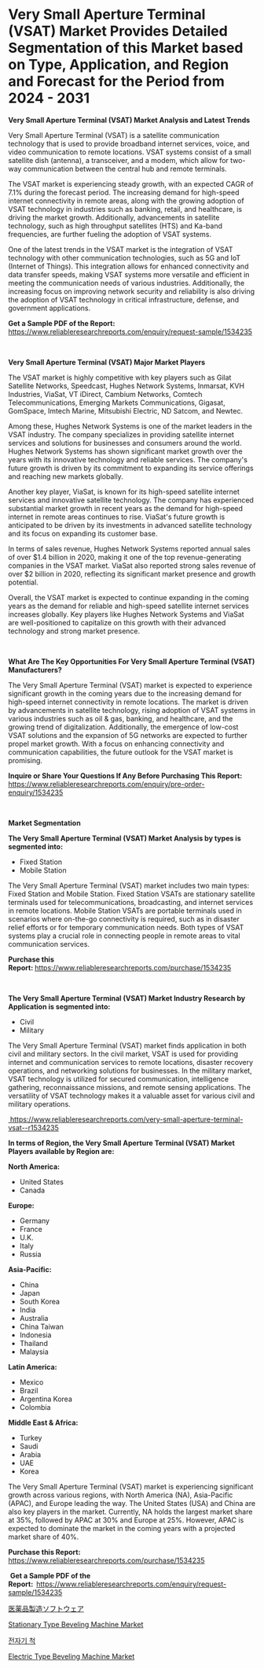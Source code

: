 <p><h1>Very Small Aperture Terminal (VSAT) Market Provides Detailed Segmentation of this Market based on Type, Application, and Region and Forecast for the Period from 2024 - 2031</h1></p><p><strong>Very Small Aperture Terminal (VSAT) Market Analysis and Latest Trends</strong></p>
<p><p>Very Small Aperture Terminal (VSAT) is a satellite communication technology that is used to provide broadband internet services, voice, and video communication to remote locations. VSAT systems consist of a small satellite dish (antenna), a transceiver, and a modem, which allow for two-way communication between the central hub and remote terminals.</p><p>The VSAT market is experiencing steady growth, with an expected CAGR of 7.1% during the forecast period. The increasing demand for high-speed internet connectivity in remote areas, along with the growing adoption of VSAT technology in industries such as banking, retail, and healthcare, is driving the market growth. Additionally, advancements in satellite technology, such as high throughput satellites (HTS) and Ka-band frequencies, are further fueling the adoption of VSAT systems.</p><p>One of the latest trends in the VSAT market is the integration of VSAT technology with other communication technologies, such as 5G and IoT (Internet of Things). This integration allows for enhanced connectivity and data transfer speeds, making VSAT systems more versatile and efficient in meeting the communication needs of various industries. Additionally, the increasing focus on improving network security and reliability is also driving the adoption of VSAT technology in critical infrastructure, defense, and government applications.</p></p>
<p><strong>Get a Sample PDF of the Report:&nbsp;</strong> <a href="https://www.reliableresearchreports.com/enquiry/request-sample/1534235">https://www.reliableresearchreports.com/enquiry/request-sample/1534235</a></p>
<p>&nbsp;</p>
<p><strong>Very Small Aperture Terminal (VSAT) Major Market Players</strong></p>
<p><p>The VSAT market is highly competitive with key players such as Gilat Satellite Networks, Speedcast, Hughes Network Systems, Inmarsat, KVH Industries, ViaSat, VT iDirect, Cambium Networks, Comtech Telecommunications, Emerging Markets Communications, Gigasat, GomSpace, Imtech Marine, Mitsubishi Electric, ND Satcom, and Newtec. </p><p>Among these, Hughes Network Systems is one of the market leaders in the VSAT industry. The company specializes in providing satellite internet services and solutions for businesses and consumers around the world. Hughes Network Systems has shown significant market growth over the years with its innovative technology and reliable services. The company's future growth is driven by its commitment to expanding its service offerings and reaching new markets globally.</p><p>Another key player, ViaSat, is known for its high-speed satellite internet services and innovative satellite technology. The company has experienced substantial market growth in recent years as the demand for high-speed internet in remote areas continues to rise. ViaSat's future growth is anticipated to be driven by its investments in advanced satellite technology and its focus on expanding its customer base.</p><p>In terms of sales revenue, Hughes Network Systems reported annual sales of over $1.4 billion in 2020, making it one of the top revenue-generating companies in the VSAT market. ViaSat also reported strong sales revenue of over $2 billion in 2020, reflecting its significant market presence and growth potential.</p><p>Overall, the VSAT market is expected to continue expanding in the coming years as the demand for reliable and high-speed satellite internet services increases globally. Key players like Hughes Network Systems and ViaSat are well-positioned to capitalize on this growth with their advanced technology and strong market presence.</p></p>
<p>&nbsp;</p>
<p><strong>What Are The Key Opportunities For Very Small Aperture Terminal (VSAT) Manufacturers?</strong></p>
<p><p>The Very Small Aperture Terminal (VSAT) market is expected to experience significant growth in the coming years due to the increasing demand for high-speed internet connectivity in remote locations. The market is driven by advancements in satellite technology, rising adoption of VSAT systems in various industries such as oil & gas, banking, and healthcare, and the growing trend of digitalization. Additionally, the emergence of low-cost VSAT solutions and the expansion of 5G networks are expected to further propel market growth. With a focus on enhancing connectivity and communication capabilities, the future outlook for the VSAT market is promising.</p></p>
<p><strong>Inquire or Share Your Questions If Any Before Purchasing This Report:</strong> <a href="https://www.reliableresearchreports.com/enquiry/pre-order-enquiry/1534235">https://www.reliableresearchreports.com/enquiry/pre-order-enquiry/1534235</a></p>
<p>&nbsp;</p>
<p><strong>Market Segmentation</strong></p>
<p><strong>The Very Small Aperture Terminal (VSAT) Market Analysis by types is segmented into:</strong></p>
<p><ul><li>Fixed Station</li><li>Mobile Station</li></ul></p>
<p><p>The Very Small Aperture Terminal (VSAT) market includes two main types: Fixed Station and Mobile Station. Fixed Station VSATs are stationary satellite terminals used for telecommunications, broadcasting, and internet services in remote locations. Mobile Station VSATs are portable terminals used in scenarios where on-the-go connectivity is required, such as in disaster relief efforts or for temporary communication needs. Both types of VSAT systems play a crucial role in connecting people in remote areas to vital communication services.</p></p>
<p><strong>Purchase this Report:&nbsp;</strong><a href="https://www.reliableresearchreports.com/purchase/1534235">https://www.reliableresearchreports.com/purchase/1534235</a></p>
<p>&nbsp;</p>
<p><strong>The Very Small Aperture Terminal (VSAT) Market Industry Research by Application is segmented into:</strong></p>
<p><ul><li>Civil</li><li>Military</li></ul></p>
<p><p>The Very Small Aperture Terminal (VSAT) market finds application in both civil and military sectors. In the civil market, VSAT is used for providing internet and communication services to remote locations, disaster recovery operations, and networking solutions for businesses. In the military market, VSAT technology is utilized for secured communication, intelligence gathering, reconnaissance missions, and remote sensing applications. The versatility of VSAT technology makes it a valuable asset for various civil and military operations.</p></p>
<p><a href="https://www.reliableresearchreports.com/very-small-aperture-terminal-vsat--r1534235">&nbsp;https://www.reliableresearchreports.com/very-small-aperture-terminal-vsat--r1534235</a></p>
<p><strong>In terms of Region, the Very Small Aperture Terminal (VSAT) Market Players available by Region are:</strong></p>
<p>
    <p> <strong> North America: </strong>
        <ul>
            <li>United States</li>
            <li>Canada</li>
        </ul>
        </p> 
    <p> <strong> Europe: </strong>
        <ul>
            <li>Germany</li>
            <li>France</li>
            <li>U.K.</li>
            <li>Italy</li>
            <li>Russia</li>
        </ul>
        </p> 
    <p> <strong> Asia-Pacific: </strong>
        <ul>
            <li>China</li>
            <li>Japan</li>
            <li>South Korea</li>
            <li>India</li>
            <li>Australia</li>
            <li>China Taiwan</li>
            <li>Indonesia</li>
            <li>Thailand</li>
            <li>Malaysia</li>
        </ul>
        </p> 
    <p> <strong> Latin America: </strong>
        <ul>
            <li>Mexico</li>
            <li>Brazil</li>
            <li>Argentina Korea</li>
            <li>Colombia</li>
        </ul>
        </p> 
    <p> <strong> Middle East & Africa: </strong>
        <ul>
            <li>Turkey</li>
            <li>Saudi</li>
            <li>Arabia</li>
            <li>UAE</li>
            <li>Korea</li>
        </ul>
    </p>
    </p>
<p><p>The Very Small Aperture Terminal (VSAT) market is experiencing significant growth across various regions, with North America (NA), Asia-Pacific (APAC), and Europe leading the way. The United States (USA) and China are also key players in the market. Currently, NA holds the largest market share at 35%, followed by APAC at 30% and Europe at 25%. However, APAC is expected to dominate the market in the coming years with a projected market share of 40%.</p></p>
<p><strong>Purchase this Report: </strong><a href="https://www.reliableresearchreports.com/purchase/1534235">https://www.reliableresearchreports.com/purchase/1534235</a></p>
<p>&nbsp;<strong>Get a Sample PDF of the Report:&nbsp;&nbsp;</strong><a href="https://www.reliableresearchreports.com/enquiry/request-sample/1534235">https://www.reliableresearchreports.com/enquiry/request-sample/1534235</a></p>
<p><strong></strong></p>
<p><p><a href="https://medium.com/@stevencornish04/%E8%A3%BD%E8%96%AC%E8%A3%BD%E9%80%A0%E3%82%BD%E3%83%95%E3%83%88%E3%82%A6%E3%82%A7%E3%82%A2%E5%B8%82%E5%A0%B4%E3%81%AE%E5%88%86%E6%9E%90-%E3%81%9D%E3%81%AEcagr-%E5%B8%82%E5%A0%B4%E3%82%BB%E3%82%B0%E3%83%A1%E3%83%B3%E3%83%86%E3%83%BC%E3%82%B7%E3%83%A7%E3%83%B3-%E3%81%8A%E3%82%88%E3%81%B3%E3%82%B0%E3%83%AD%E3%83%BC%E3%83%90%E3%83%AB%E6%A5%AD%E7%95%8C%E6%A6%82%E8%A6%81-c18e70dd1c7a">医薬品製造ソフトウェア</a></p><p><a href="https://github.com/nancykennedykellievqfqt2/Market-Research-Report-List-2/blob/main/stationary-type-beveling-machine-market.md">Stationary Type Beveling Machine Market</a></p><p><a href="https://github.com/Maeennan456456/Market-Research-Report-List-1/blob/main/274424336964.md">전자기 척</a></p><p><a href="https://github.com/NorbertYates/Market-Research-Report-List-4/blob/main/electric-type-beveling-machine-market.md">Electric Type Beveling Machine Market</a></p></p>